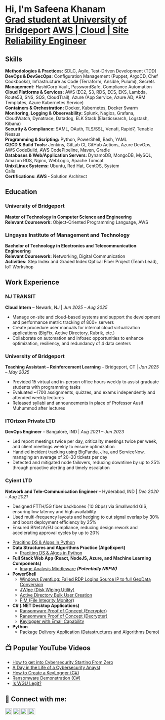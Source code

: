 
<h1>Hi, I'm Safeena Khanam <br/><a href="https://www.linkedin.com/in/safeena-khanam-a641a6203/">Grad student at University of Bridgeport</a> <a href="https://github.com/skhnam"> AWS | Cloud | Site Reliability Engineer</a></h1>

<h2>Skills</h2>

<div><b>Methodologies & Practices:</b> <a>SDLC, Agile, Test-Driven Development (TDD)</a></div>
<div><b>DevOps & DevSecOps:</b> <a>Configuration Management (Puppet, ArgoCD, Chef Cookbooks), Infrastructure as Code (Terraform, Ansible, Pulumi), Secrets</a></div>
<div><b>Management:</b> <a>HashiCorp Vault, PasswordSafe, Compliance Automation</a></div>
<div><b>Cloud Platforms & Services:</b> <a>AWS (EC2, S3, RDS, ECS, EKS, Lambda, Route53, SNS, SQS, CloudTrail), Azure (App Service, Azure AD, ARM Templates, Azure Kubernetes Service)</a></div>
<div><b>Containers & Orchestration:</b> <a>Docker, Kubernetes, Docker Swarm</a></div>
<div><b>Monitoring, Logging & Observability:</b> <a>Splunk, Nagios, Grafana, CloudWatch, Dynatrace, Datadog, ELK Stack (Elasticsearch, Logstash, Kibana)</a></div>
<div><b>Security & Compliance:</b> <a>SAML, OAuth, TLS/SSL, Venafi, Rapid7, Tenable Nessus</a></div>
<div><b>Programming & Scripting:</b> <a>Python, PowerShell, Bash, YAML</a></div>
<div><b>CI/CD & Build Tools:</b> <a>Jenkins, GitLab CI, GitHub Actions, Azure DevOps, AWS CodeBuild, AWS CodePipeline, Maven, Gradle</a></div>
<div><b>Databases & Web/Application Servers:</b> <a>DynamoDB, MongoDB, MySQL, Amazon RDS, Nginx, WebLogic, Apache Tomcat</a></div>
<div><b>Unix/Linux Systems:</b> <a>Ubuntu, Red Hat, CentOS, System</a></div>
 Calls</b>
<div><b>Certifications: </b><a><b>AWS - </b>Solution Architect </a> 
 
<h2>Education</h2>

<h3>University of Bridgeport</h3>
<div><b>Master of Technology in Computer Science and Engineering</b>
<div><b>Relevant Coursework: </b><a>Object-Oriented Programming Language, AWS</a>

<h3>Lingayas Institute of Management and Technology</h3>
<div><b>Bachelor of Technology in Electronics and Telecommunication Engineering</b></div>
<div><b>Relevant Coursework:</b> <a>Networking, Digital Communication</a></div>
<div><b>Activities:</b> <a>Step Index and Graded Index Optical Fiber Project (Team Lead), IoT Workshop</a></div>

<h2>Work Experience</h2>

<h3>NJ TRANSIT</h3>
<div><b>Cloud Intern</b> – Newark, NJ | <i>Jun 2025 – Aug 2025</i></div>
<ul>
  <li>Manage on-site and cloud-based systems and support the development and performance metric tracking of 800+ servers</li>
  <li>Create procedure user manuals for internal cloud virtualization applications (BigFix, Active Directory, Rubrik, etc.)</li>
  <li>Collaborate on automation and infosec opportunities to enhance optimization, resiliency, and redundancy of 4 data centers</li>
</ul>

<h3>University of Bridgeport</h3>
<div><b>Teaching Assistant – Reinforcement Learning</b> – Bridgeport, CT | <i>Jan 2025 – May 2025</i></div>
<ul>
  <li>Provided 15 virtual and in-person office hours weekly to assist graduate students with programming tasks</li>
  <li>Evaluated ~1700 assignments, quizzes, and exams independently and attended weekly lectures</li>
  <li>Released syllabi and announcements in place of Professor Ausif Muhummod after lectures</li>
</ul>

<h3>ITOrizon Private LTD</h3>
<div><b>DevOps Engineer</b> – Bangalore, IND | <i>Aug 2021 – Jun 2023</i></div>
<ul>
  <li>Led report meetings twice per day, criticality meetings twice per week, and client meetings weekly to ensure optimization</li>
  <li>Handled incident tracking using BigPanda, Jira, and ServiceNow, managing an average of 20–30 tickets per day</li>
  <li>Detected and mitigated node failovers, reducing downtime by up to 25% through proactive alerting and timely escalation</li>
</ul>

<h3>Cyient LTD</h3>
<div><b>Network and Tele-Communication Engineer</b> – Hyderabad, IND | <i>Dec 2020 – Aug 2021</i></div>
<ul>
  <li>Designed FTTH/5G fiber backbones (10 Gbps) via Smallworld GIS, ensuring low latency and high availability</li>
  <li>Used multi-frequency layouts and hedging to cut signal overlap by 30% and boost deployment efficiency by 25%</li>
  <li>Ensured BNetzA/EU compliance, reducing design rework and accelerating approval cycles by up to 20%</li>
</ul>



  - [Praciting DS & Algos in Python](https://github.com/joshmadakor1/Algorithms-Practice)
- <b>Data Structures and Algorithms Practice (AlgoExpert)</b>
  - [Praciting DS & Algos in Python](https://github.com/joshmadakor1/Algorithms-Practice)
- <b>Full Stack Web App (React, NodeJS, Azure, and Machine Learning Components)</b>
  - [Image Analysis Middleware](https://github.com/joshmadakor1/4chan-Image-Analysis-Middleware-C964) <b><i>(Potentially NSFW)</b></i>
- <b>PowerShell</b>
  - [Windows EventLog: Failed RDP Logins Source IP to full GeoData Conversion](https://github.com/joshmadakor1/Sentinel-Lab)
  - [JWipe (Disk Wiping Utility)](https://github.com/joshmadakor1/Jwipe.PowerShell)
  - [Active Directory Bulk User Creation](https://github.com/joshmadakor1/AD_PS)
  - [FIM (File Integrity Monitor)](https://github.com/joshmadakor1/PowerShell-Integrity-FIM)
- <b>C# (.NET Desktop Applications)</b>
  - [Ransomware Proof of Concept (Encrypter)](https://github.com/joshmadakor1/EncrypterPOC)
  - [Ransomware Proof of Concept (Decrypter)](https://github.com/joshmadakor1/DecrypterPOC)
  - [Keylogger with Email Capability](https://github.com/joshmadakor1/Key-Logger-With-Email)
- <b>Python</b>
  - [Package Delivery Application (Datastructures and Algorithms Demo)](https://github.com/joshmadakor1/Package-Delivery-Pathfinding-Algorithm)

<h2>📺 Popular YouTube Videos</h2>

- [How to get into Cybersecurity Starting From Zero](https://www.youtube.com/watch?v=a83ASGn_V_s)
- [A Day in the Life of a Cybersecurity Anayst](https://www.youtube.com/watch?v=uHy3oM7NnoU)
- [How to Create a KeyLogger (C#)](https://www.youtube.com/watch?v=N-L9hklSlNk)
- [Ransomware Demonstration (C#)](https://www.youtube.com/watch?v=OfvdQeh79s0)
- [Is WGU Legit?](https://www.youtube.com/watch?v=E2MwRWxDBkA)

<h2> 🤳 Connect with me:</h2>

[<img align="left" alt="JoshMadakor | YouTube" width="22px" src="https://cdn.jsdelivr.net/npm/simple-icons@v3/icons/youtube.svg" />][youtube]
[<img align="left" alt="JoshMadakor | Twitter" width="22px" src="https://cdn.jsdelivr.net/npm/simple-icons@v3/icons/twitter.svg" />][twitter]
[<img align="left" alt="JoshMadakor | LinkedIn" width="22px" src="https://cdn.jsdelivr.net/npm/simple-icons@v3/icons/linkedin.svg" />][linkedin]
[<img align="left" alt="JoshMadakor | Instagram" width="22px" src="https://cdn.jsdelivr.net/npm/simple-icons@v3/icons/instagram.svg" />][instagram]

[twitter]: https://twitter.com/joshmadakor
[youtube]: https://www.youtube.com/c/joshmadakor
[instagram]: https://www.instagram.com/joshmadakor/
[linkedin]: https://linkedin.com/in/joshmadakor

<!--
**joshmadakor1/joshmadakor1** is a ✨ _special_ ✨ repository because its `README.md` (this file) appears on your GitHub profile.

Here are some ideas to get you started:

- 🔭 I’m currently working on ...
- 🌱 I’m currently learning ...
- 👯 I’m looking to collaborate on ...
- 🤔 I’m looking for help with ...
- 💬 Ask me about ...
- 📫 How to reach me: ...
- 😄 Pronouns: ...
- ⚡ Fun fact: ...
-->
